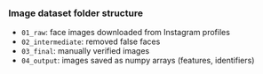 ### Image dataset folder structure

- `01_raw`: face images downloaded from Instagram profiles
- `02_intermediate`: removed false faces
- `03_final`: manually verified images
- `04_output`: images saved as numpy arrays (features, identifiers)
